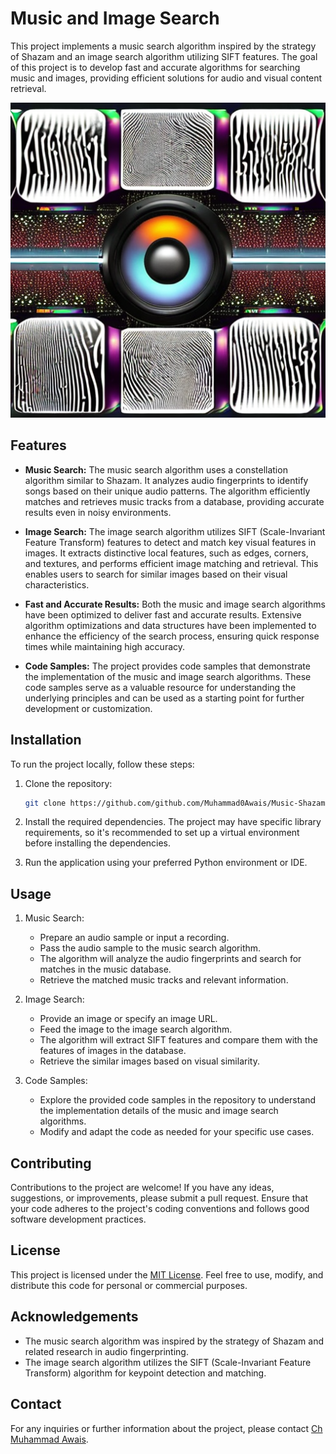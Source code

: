 # Music and Image Search

This project implements a music search algorithm inspired by the strategy of Shazam and an image search algorithm utilizing SIFT features. The goal of this project is to develop fast and accurate algorithms for searching music and images, providing efficient solutions for audio and visual content retrieval.

![Project Image](project_image.png)

## Features

- **Music Search:** The music search algorithm uses a constellation algorithm similar to Shazam. It analyzes audio fingerprints to identify songs based on their unique audio patterns. The algorithm efficiently matches and retrieves music tracks from a database, providing accurate results even in noisy environments.

- **Image Search:** The image search algorithm utilizes SIFT (Scale-Invariant Feature Transform) features to detect and match key visual features in images. It extracts distinctive local features, such as edges, corners, and textures, and performs efficient image matching and retrieval. This enables users to search for similar images based on their visual characteristics.

- **Fast and Accurate Results:** Both the music and image search algorithms have been optimized to deliver fast and accurate results. Extensive algorithm optimizations and data structures have been implemented to enhance the efficiency of the search process, ensuring quick response times while maintaining high accuracy.

- **Code Samples:** The project provides code samples that demonstrate the implementation of the music and image search algorithms. These code samples serve as a valuable resource for understanding the underlying principles and can be used as a starting point for further development or customization.

## Installation

To run the project locally, follow these steps:

1. Clone the repository:

   ```bash
   git clone https://github.com/github.com/Muhammad0Awais/Music-Shazam-and-Images-retrieval-SIFT
   ```

2. Install the required dependencies. The project may have specific library requirements, so it's recommended to set up a virtual environment before installing the dependencies.

3. Run the application using your preferred Python environment or IDE.

## Usage

1. Music Search:

   - Prepare an audio sample or input a recording.
   - Pass the audio sample to the music search algorithm.
   - The algorithm will analyze the audio fingerprints and search for matches in the music database.
   - Retrieve the matched music tracks and relevant information.

2. Image Search:

   - Provide an image or specify an image URL.
   - Feed the image to the image search algorithm.
   - The algorithm will extract SIFT features and compare them with the features of images in the database.
   - Retrieve the similar images based on visual similarity.

3. Code Samples:

   - Explore the provided code samples in the repository to understand the implementation details of the music and image search algorithms.
   - Modify and adapt the code as needed for your specific use cases.

## Contributing

Contributions to the project are welcome! If you have any ideas, suggestions, or improvements, please submit a pull request. Ensure that your code adheres to the project's coding conventions and follows good software development practices.

## License

This project is licensed under the [MIT License](LICENSE). Feel free to use, modify, and distribute this code for personal or commercial purposes.

## Acknowledgements

- The music search algorithm was inspired by the strategy of Shazam and related research in audio fingerprinting.
- The image search algorithm utilizes the SIFT (Scale-Invariant Feature Transform) algorithm for keypoint detection and matching.

## Contact

For any inquiries or further information about the project, please contact [Ch Muhammad Awais](mailto:awaisrwp@yahoo.com).
